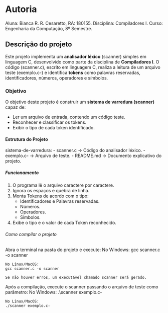 # Autoria

Aluna: Bianca R. R. Cesaretto, RA: 180155.
Disciplina: Compiladores I.
Curso: Engenharia da Computação, 8º Semestre.

## Descrição do projeto

Este projeto implementa um **analisador léxico** (scanner) simples em linguagem C, desenvolvido como parte da disciplina de **Compiladores I**. O código (scanner.c), escrito em linguagem C, realiza a leitura de um arquivo teste (exemplo.c-) e identifica **tokens** como palavras reservadas, identificadores, números, operadores e símbolos. 

### Objetivo

O objetivo deste projeto é construir um **sistema de varredura (scanner)** capaz de:
- Ler um arquivo de entrada, contendo um código teste.
- Reconhecer e classificar os tokens.
- Exibir o tipo de cada token identificado.

#### Estrutura do Projeto

sistema-de-varredura:
    - scanner.c -> Código do analisador léxico.
    - exemplo.c- -> Arquivo de teste.
    - README.md -> Documento explicativo do projeto.

##### Funcionamento

1) O programa lê o arquivo caractere por caractere.
2) Ignora os espaços e quebra de linha.
3) Monta Tokens de acordo com o tipo:
    - Identificadores e Palavras reservadas.
    - Números.
    - Operadores.
    - Símbolos.
4) Exibe o tipo e o valor de cada Token reconhecido.

###### Como compilar o projeto

Abra o terminal na pasta do projeto e execute:
    No Windows:
    gcc scanner.c -o scanner

    No Linux/MacOS:
    gcc scanner.c -o scanner

    Se não houver erros, um executável chamado scanner será gerado.

Após a compilação, execute o scanner passando o arquivo de teste como parâmetro:
    No Windows:
    .\scanner exemplo.c-

    No Linux/MacOS:
    ./scanner exemplo.c-

